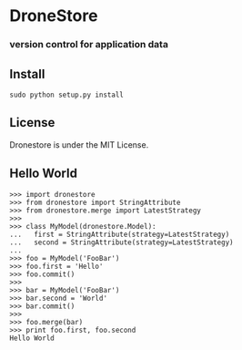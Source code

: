 # DroneStore

### version control for application data

## Install

    sudo python setup.py install

## License

Dronestore is under the MIT License.

## Hello World

    >>> import dronestore
    >>> from dronestore import StringAttribute
    >>> from dronestore.merge import LatestStrategy
    >>>
    >>> class MyModel(dronestore.Model):
    ...   first = StringAttribute(strategy=LatestStrategy)
    ...   second = StringAttribute(strategy=LatestStrategy)
    ...
    >>> foo = MyModel('FooBar')
    >>> foo.first = 'Hello'
    >>> foo.commit()
    >>>
    >>> bar = MyModel('FooBar')
    >>> bar.second = 'World'
    >>> bar.commit()
    >>>
    >>> foo.merge(bar)
    >>> print foo.first, foo.second
    Hello World